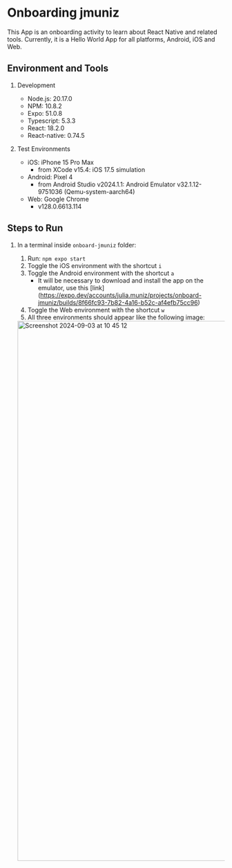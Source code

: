 # Onboarding jmuniz

This App is an onboarding activity to learn about React Native and related tools. Currently, it is a Hello World App for all platforms, Android, iOS and Web.

## Environment and Tools

1. Development
    * Node.js: 20.17.0
    * NPM: 10.8.2
    * Expo: 51.0.8
    * Typescript: 5.3.3
    * React: 18.2.0
    * React-native: 0.74.5

2. Test Environments
    * iOS: iPhone 15 Pro Max
        - from XCode v15.4: iOS 17.5 simulation
    * Android: Pixel 4
        - from Android Studio v2024.1.1: Android Emulator v32.1.12-9751036 (Qemu-system-aarch64) 
    * Web: Google Chrome
        - v128.0.6613.114

## Steps to Run

1. In a terminal inside `onboard-jmuniz` folder:
    1. Run: `npm expo start`
    2. Toggle the iOS environment with the shortcut `i`
    3. Toggle the Android environment with the shortcut `a`
        * It will be necessary to download and install the app on the emulator, use this [link] (https://expo.dev/accounts/julia.muniz/projects/onboard-jmuniz/builds/8f66fc93-7b82-4a16-b52c-af4efb75cc96)
    4. Toggle the Web environment with the shortcut `w`
    5. All three environments should appear like the following image:

    <img width="1247" alt="Screenshot 2024-09-03 at 10 45 12" src="https://github.com/user-attachments/assets/1e23e256-624c-459d-a4a0-8585686d647f">


